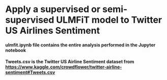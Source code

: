 # Apply a supervised or semi-supervised ULMFiT model to Twitter US Airlines Sentiment
#### ulmfit.ipynb file contains the entire analysis performed in the Jupyter notebook
#### Tweets.csv is the Twitter US Airline Sentiment dataset from https://www.kaggle.com/crowdflower/twitter-airline-sentiment#Tweets.csv
